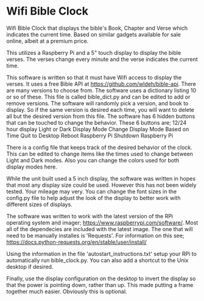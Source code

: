 # Wifi Bible Clock
Wifi Bible Clock that displays the bible's Book, Chapter and Verse which indicates the current time.
Based on similar gadgets available for sale online, albeit at a premium price.

This utilizes a Raspberry Pi and a 5" touch display to display the bible verses. The verses change every minute and the verse indicates the current time.

This software is written so that it must have Wifi access to display the verses. It uses a free Bible API at https://github.com/wldeh/bible-api. There are many versions to choose from. The software uses a dictionary listing 10 or so of these. This file is called bible_dict.py and can be edited to add or remove versions. The software will randomly pick a version, and book to display. So if the same version is desired each time, you will want to delete all but the desired version from this file.
The software has 6 hidden buttons that can be touched to change the behavior. These 6 buttons are;
12/24 hour display
Light or Dark Display Mode
Change Display Mode Based on Time
Quit to Desktop
Reboot Raspberry Pi
Shutdown Raspberry Pi

There is a config file that keeps track of the desired behavior of the clock. This can be edited to change items like the times used to change between Light and Dark modes. Also you can change the colors used for both display modes here.

While the unit built used a 5 inch display, the software was written in hopes that most any display size could be used. However this has not been widely tested. Your mileage may very. You can change the font sizes in the config.py file to help adjust the look of the display to better work with different sizes of displays.

The software was written to work with the latest version of the RPi operating system and imager; https://www.raspberrypi.com/software/. Most all of the dependecies are included with the latest image. The one that will need to be manually installes is 'Requests'. For information on this see; https://docs.python-requests.org/en/stable/user/install/

Using the information in the file 'autostart_instructions.txt' setup your RPi to automatically run bible_clock.py. You can also add a shortcut to the Unix desktop if desired.

Finally, use the display configuration on the desktop to invert the display so that the power is pointing down, rather than up. This made putting a frame together much easier. Obviously this is optional.
